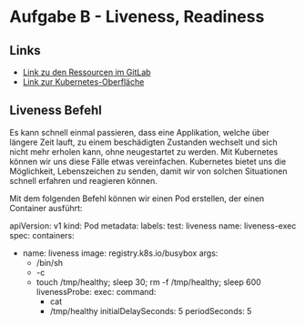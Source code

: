 # Aufgabe B - Liveness, Readiness

## Links
- [Link zu den Ressourcen im GitLab](https://gitlab.com/ch-tbz-hf/Stud/v-cnt/-/tree/main/2_Unterrichtsressourcen/A)
- [Link zur Kubernetes-Oberfläche](https://10.5.38.10:8443/#/create?namespace=default)

## Liveness Befehl
Es kann schnell einmal passieren, dass eine Applikation, welche über längere Zeit lauft, zu einem beschädigten Zustanden wechselt und sich nicht mehr erholen kann, ohne neugestartet zu werden.
Mit Kubernetes können wir uns diese Fälle etwas vereinfachen. Kubernetes bietet uns die Möglichkeit, Lebenszeichen zu senden, damit wir von solchen Situationen schnell erfahren und reagieren können.

Mit dem folgenden Befehl können wir einen Pod erstellen, der einen Container ausführt:

apiVersion: v1
kind: Pod
metadata:
  labels:
    test: liveness
  name: liveness-exec
spec:
  containers:
  - name: liveness
    image: registry.k8s.io/busybox
    args:
    - /bin/sh
    - -c
    - touch /tmp/healthy; sleep 30; rm -f /tmp/healthy; sleep 600
    livenessProbe:
      exec:
        command:
        - cat
        - /tmp/healthy
      initialDelaySeconds: 5
      periodSeconds: 5
